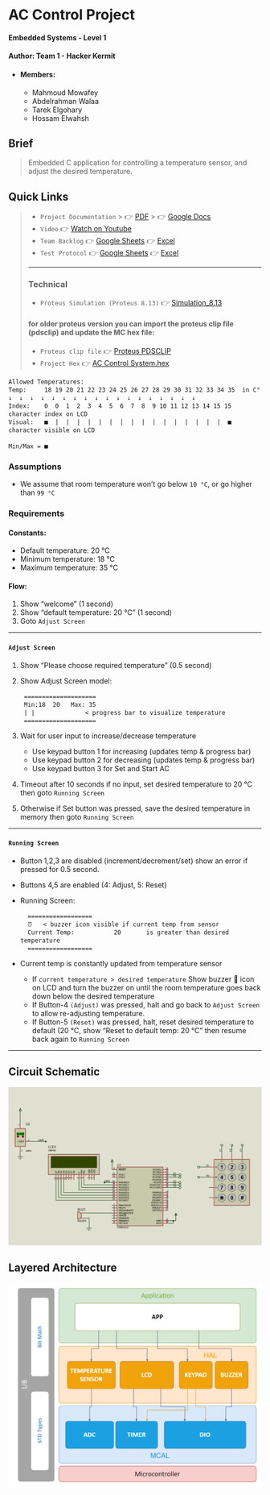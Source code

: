 # AC Control Project
#### Embedded Systems - Level 1
#### Author: Team 1 - Hacker Kermit
- #### Members:
    - Mahmoud Mowafey
    - Abdelrahman Walaa
    - Tarek Elgohary
    - Hossam Elwahsh

## Brief
> Embedded C application for controlling a temperature sensor, and adjust the desired temperature.

## Quick Links
> - `Project Documentation`
    >     👉 [PDF]()
    >     👉 [Google Docs]()
> - `Video` 👉 [Watch on Youtube]()
> - `Team Backlog` 👉 [Google Sheets]() 👉 [Excel]()
> - `Test Protocol` 👉 [Google Sheets]() 👉 [Excel]()
> - ---
> ### Technical
> - `Proteus Simulation (Proteus 8.13)` 👉 [Simulation_8.13](Simulation/AC_controller_Proteus8.13.pdsprj)
> #### for older proteus version you can import the proteus clip file (pdsclip) and update the MC hex file:
> - `Proteus clip file` 👉 [Proteus PDSCLIP](Simulation/AC%20controller.pdsclip)
> - `Project Hex` 👉 [AC Control System.hex](Simulation/AC%20Control%20System.hex)

    Allowed Temperatures:
    Temp:     18 19 20 21 22 23 24 25 26 27 28 29 30 31 32 33 34 35  in C°
    ↓  ↓  ↓  ↓  ↓  ↓  ↓  ↓  ↓  ↓  ↓  ↓  ↓  ↓  ↓  ↓  ↓  ↓
    Index:    0  0  1  2  3  4  5  6  7  8  9 10 11 12 13 14 15 15   character index on LCD
    Visual:   ■  |  |  |  |  |  |  |  |  |  |  |  |  |  |  |  |  ■   character visible on LCD

    Min/Max = ■


### Assumptions
- We assume that room temperature won’t go below `10 °C`, or go higher than `99 °C`

### Requirements
#### Constants:
- Default temperature: 20 °C
- Minimum temperature: 18 °C
- Maximum temperature: 35 °C

#### Flow:
1. Show “welcome” (1 second)
2. Show “default temperature: 20 °C” (1 second)
3. Goto `Adjust Screen`
---
#### `Adjust Screen`
1. Show “Please choose required temperature” (0.5 second)
2. Show Adjust Screen model:
 
        ====================
        Min:18  20   Max: 35
        | | 		     < progress bar to visualize temperature
        ====================

3. Wait for user input to increase/decrease temperature
    - Use keypad button 1 for increasing (updates temp & progress bar)
    - Use keypad button 2 for decreasing (updates temp & progress bar)
    - Use keypad button 3 for Set and Start AC
   
4. Timeout after 10 seconds if no input, set desired temperature to 20 °C then goto `Running Screen`
4. Otherwise if Set button was pressed, save the desired temperature in memory then goto `Running Screen`
---
#### `Running Screen`
- Button 1,2,3 are disabled (increment/decrement/set) show an error if pressed for 0.5 second.
- Buttons 4,5 are enabled (4: Adjust, 5: Reset)
- Running Screen:

        ==================
        ⏰   < buzzer icon visible if current temp from sensor
        Current Temp:           20	     is greater than desired temperature
        ==================
- Current temp is constantly updated from temperature sensor
  - If `current temperature > desired temperature` Show buzzer 🔔 icon on LCD and turn the buzzer on until the room temperature goes back down below the desired temperature
  - If Button-4 `(Adjust)` was pressed, halt and go back to `Adjust Screen` to allow re-adjusting temperature.
  - If Button-5 `(Reset)` was pressed, halt, reset desired temperature to default (20 °C, show “Reset to default temp: 20 °C” then resume back again to `Running Screen`
   

---------

## Circuit Schematic
![Proteus Simulation](Documents/simulation.PNG)

## Layered Architecture
![Layered Architecture](Documents/Flowcharts%20-%20drawio%20files/png/LayeredArchitecture_crop.drawio.png)
